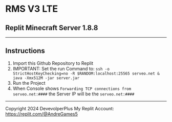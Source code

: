 # RMS V3 LTE
## Replit Minecraft Server 1.8.8

---
Instructions
---
1. Import this Github Repository to Replit
2. IMPORTANT: Set the run Command to: `ssh -o StrictHostKeyChecking=no -R $RANDOM:localhost:25565 serveo.net & java -Xmx512M -jar server.jar`
3. Run the Project
4. When Console shows `Forwarding TCP connections from serveo.net:####` the Server IP will be the `serveo.net:####`

---

Copyright 2024 DevevolperPlus
My Replit Account: https://replit.com/@AndreGames5
